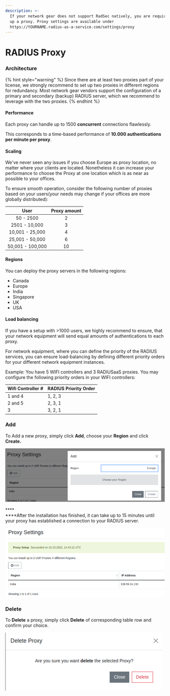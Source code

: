 ```yaml
---
description: >-
  If your network gear does not support RadSec natively, you are required to set
  up a proxy. Proxy settings are available under
  https://YOURNAME.radius-as-a-service.com/settings/proxy
---
```


# RADIUS Proxy

### Architecture

{% hint style="warning" %}
Since there are at least two proxies part of your license, we strongly recommend to set up two proxies in different regions for redundancy. Most network gear vendors support the configuration of a primary and secondary (backup) RADIUS server, which we recommend to leverage with the two proxies.
{% endhint %}

#### Performance

Each proxy can handle up to 1500 **concurrent** connections flawlessly.&#x20;

This corresponds to a time-based performance of **10.000 authentications per minute per proxy**.

#### Scaling

We've never seen any issues if you choose Europe as proxy location, no matter where your clients are located. Nonetheless it can increase your performance to choose the Proxy at one location which is as near as possible to your offices.

To ensure smooth operation, consider the following number of proxies based on your users(your needs may change if your offices are more globally distributed):

|       User       | Proxy amount |
| :--------------: | :----------: |
|     50 - 2500    |       2      |
|   2501 - 10,000  |       3      |
|  10,001 - 25,000 |       4      |
|  25,001 - 50,000 |       6      |
| 50,001 - 100,000 |      10      |

#### Regions

You can deploy the proxy servers in the following regions:

* Canada
* Europe
* India
* Singapore
* UK
* USA

#### Load balancing

If you have a setup with >1000 users, we highly recommend to ensure, that your network equipment will send equal amounts of authentications to each proxy.

For network equipment, where you can define the priority of the RADIUS services, you can ensure load-balancing by defining different priority orders for your different network equipment instances.

Example: You have 5 WIFI controllers and 3 RADIUSaaS proxies. You may configure the following priority orders in your WIFI controllers:

| Wifi Controller # | RADIUS Priority Order |
| ----------------- | --------------------- |
| 1 and 4           | 1, 2, 3               |
| 2 and 5           | 2, 3, 1               |
| 3                 | 3, 2, 1               |

### Add&#x20;

To Add a new proxy, simply click **Add**, choose your **Region** and click **Create.**&#x20;

![](<../../.gitbook/assets/image (76) (1) (1).png>)

****\
****After the installation has finished, it can take up to 15 minutes until your proxy has established a connection to your RADIUS server.

![](<../../.gitbook/assets/image (66) (1).png>)



### Delete

To **Delete** a proxy, simply click **Delete** of corresponding table row and confirm your choice.&#x20;

![](<../../.gitbook/assets/image (72) (1).png>)
